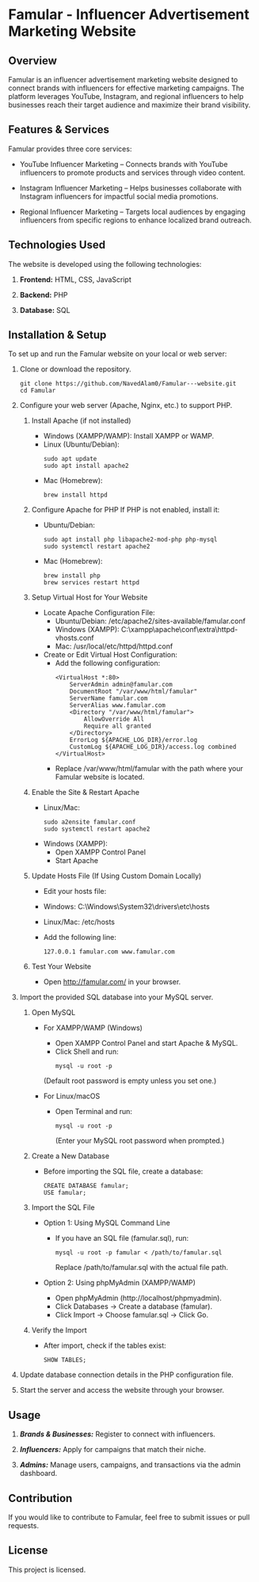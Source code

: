 # Famular - Influencer Advertisement Marketing Website

## Overview

Famular is an influencer advertisement marketing website designed to connect brands with influencers for effective marketing campaigns. The platform leverages YouTube, Instagram, and regional influencers to help businesses reach their target audience and maximize their brand visibility.

## Features & Services

Famular provides three core services:

- YouTube Influencer Marketing – Connects brands with YouTube influencers to promote products and services    through video content.

- Instagram Influencer Marketing – Helps businesses collaborate with Instagram influencers for impactful social media promotions.

- Regional Influencer Marketing – Targets local audiences by engaging influencers from specific regions to enhance localized brand outreach.

## Technologies Used

The website is developed using the following technologies:

1. **Frontend:** HTML, CSS, JavaScript

2. **Backend:** PHP

3. **Database:** SQL

## Installation & Setup

To set up and run the Famular website on your local or web server:

1. Clone or download the repository.
      ```
      git clone https://github.com/NavedAlam0/Famular---website.git
      cd Famular
      ```

2. Configure your web server (Apache, Nginx, etc.) to support PHP.
   1. Install Apache (if not installed)

        - Windows (XAMPP/WAMP): Install XAMPP or WAMP.
        - Linux (Ubuntu/Debian):
           ```
           sudo apt update
           sudo apt install apache2
           ```
        - Mac (Homebrew):
           ```
           brew install httpd
           ```
   2. Configure Apache for PHP
        If PHP is not enabled, install it:

        - Ubuntu/Debian:
          ```
          sudo apt install php libapache2-mod-php php-mysql
          sudo systemctl restart apache2
          ```
        - Mac (Homebrew):
          ```
          brew install php
          brew services restart httpd
          ```
   3. Setup Virtual Host for Your Website
        - Locate Apache Configuration File:
            - Ubuntu/Debian: /etc/apache2/sites-available/famular.conf
            - Windows (XAMPP): C:\xampp\apache\conf\extra\httpd-vhosts.conf
            - Mac: /usr/local/etc/httpd/httpd.conf
        - Create or Edit Virtual Host Configuration:
            - Add the following configuration:
                ```
                <VirtualHost *:80>
                    ServerAdmin admin@famular.com
                    DocumentRoot "/var/www/html/famular"
                    ServerName famular.com
                    ServerAlias www.famular.com
                    <Directory "/var/www/html/famular">
                        AllowOverride All
                        Require all granted
                    </Directory>
                    ErrorLog ${APACHE_LOG_DIR}/error.log
                    CustomLog ${APACHE_LOG_DIR}/access.log combined
                </VirtualHost>
                ```
            - Replace /var/www/html/famular with the path where your Famular website is located.
   4. Enable the Site & Restart Apache
        - Linux/Mac:
            ```
            sudo a2ensite famular.conf
            sudo systemctl restart apache2
            ```
        - Windows (XAMPP):
            - Open XAMPP Control Panel
            - Start Apache
   5. Update Hosts File (If Using Custom Domain Locally)
        - Edit your hosts file:

        - Windows: C:\Windows\System32\drivers\etc\hosts
        - Linux/Mac: /etc/hosts
        - Add the following line:
            ```
            127.0.0.1 famular.com www.famular.com
            ```
   6. Test Your Website
        - Open http://famular.com/ in your browser.

3. Import the provided SQL database into your MySQL server.
   1. Open MySQL
        - For XAMPP/WAMP (Windows)
            - Open XAMPP Control Panel and start Apache & MySQL.
            - Click Shell and run:
                ```
                mysql -u root -p
                ```
             (Default root password is empty unless you set one.)

        - For Linux/macOS 
            - Open Terminal and run:
                ```
                mysql -u root -p
                ```
                (Enter your MySQL root password when prompted.)

   2. Create a New Database
        - Before importing the SQL file, create a database:
            ```
            CREATE DATABASE famular;
            USE famular;
            ```
   3. Import the SQL File
        - Option 1: Using MySQL Command Line
            - If you have an SQL file (famular.sql), run:
                ```
                mysql -u root -p famular < /path/to/famular.sql
                ```
                Replace /path/to/famular.sql with the actual file path.

        - Option 2: Using phpMyAdmin (XAMPP/WAMP)
           - Open phpMyAdmin (http://localhost/phpmyadmin).
           - Click Databases → Create a database (famular).
           - Click Import → Choose famular.sql → Click Go.
   4. Verify the Import
        - After import, check if the tables exist:
            ```
            SHOW TABLES;
            ```
4. Update database connection details in the PHP configuration file.

5. Start the server and access the website through your browser.

## Usage

1. ***Brands & Businesses:*** Register to connect with influencers.

2. ***Influencers:*** Apply for campaigns that match their niche.

3. ***Admins:*** Manage users, campaigns, and transactions via the admin dashboard.

## Contribution

If you would like to contribute to Famular, feel free to submit issues or pull requests.

## License

This project is licensed.
